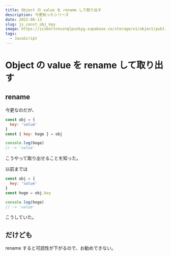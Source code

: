 ```yaml
---
title: Object の value を rename して取り出す
description: 今更知ったシリーズ
date: 2022-06-13
slug: js_const_obj_key
image: https://icxboltnnvznqlpuzkyg.supabase.co/storage/v1/object/public/blog/thumbnail/JavaScript
tags:
  - JavaScript
---
```


# Object の value を rename して取り出す

## rename

今更なのだが、

```JavaScript
const obj = {
  key: 'value'
}
const { key: hoge } = obj

console.log(hoge)
// -> 'value'
```

こうやって取り出せることを知った。


以前までは

```JavaScript
const obj = {
  key: 'value'
}
const hoge = obj.key

console.log(hoge)
// -> 'value'
```

こうしていた。

## だけども

rename すると可読性が下がるので、お勧めできない。
